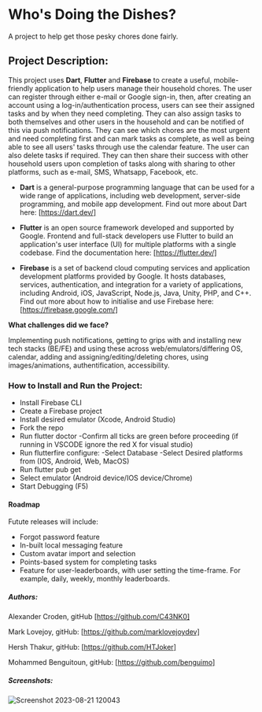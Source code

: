 # Who's Doing the Dishes?

A project to help get those pesky chores done fairly.


## Project Description:
   
This project uses **Dart**, **Flutter** and **Firebase** to create a useful, mobile-friendly application to help users manage their household chores. The user can register through either e-mail or Google sign-in, then, after creating an account using a log-in/authentication process, users can see their assigned tasks and by when they need completing.  They can also assign tasks to both themselves and other users in the household and can be notified of this via push notifications.  They can see which chores are the most urgent and need completing first and can mark tasks as complete, as well as being able to see all users' tasks through use the calendar feature. The user can also delete tasks if required.  They can then share their success with other household users upon completion of tasks along with sharing to other platforms, such as e-mail, SMS, Whatsapp, Facebook, etc.

-  **Dart** is a general-purpose programming language that can be used for a wide range of applications, including web development, server-side programming, and mobile app development.  Find out more about Dart here:  [https://dart.dev/]

-  **Flutter** is an open source framework developed and supported by Google. Frontend and full-stack developers use Flutter to build an application's user interface (UI) for multiple platforms with a single codebase.  Find the documentation here:  [https://flutter.dev/]

- **Firebase** is a set of backend cloud computing services and application development platforms provided by Google. It hosts databases, services, authentication, and integration for a variety of applications, including Android, iOS, JavaScript, Node.js, Java, Unity, PHP, and C++.  Find out more about how to initialise and use Firebase here: [https://firebase.google.com/]


**What challenges did we face?**  

Implementing push notifications, getting to grips with and installing new tech stacks (BE/FE) and using these across web/emulators/differing OS, calendar, adding and assigning/editing/deleting chores, using images/animations, authentification, accessibility.


### How to Install and Run the Project:

- Install Firebase CLI
- Create a Firebase project
- Install desired emulator (Xcode, Android Studio)
- Fork the repo
- Run flutter doctor
      -Confirm all ticks are green before proceeding (if running in VSCODE ignore the red X for visual studio)
- Run flutterfire configure:
      -Select Database
      -Select Desired platforms from (IOS, Android, Web, MacOS)
- Run flutter pub get
- Select emulator (Android device/IOS device/Chrome)
- Start Debugging (F5)


#### Roadmap

Futute releases will include:

- Forgot password feature
- In-built local messaging feature
- Custom avatar import and selection
- Points-based system for completing tasks
- Feature for user-leaderboards, with user setting the time-frame. For example, daily, weekly, monthly leaderboards.


##### Authors:

Alexander Croden,
gitHub [https://github.com/C43NK0]

Mark Lovejoy,
gitHub: [https://github.com/marklovejoydev]

Hersh Thakur,
gitHub: [https://github.com/HTJoker]

Mohammed Benguitoun,
gitHub: [https://github.com/benguimo] 


##### Screenshots:

![Screenshot 2023-08-21 120043](https://github.com/8maziar/who-is-doing-the-dishes-app/assets/123082520/23fbaedd-e3cb-48c7-83e9-e5a6b01c1c1c)
